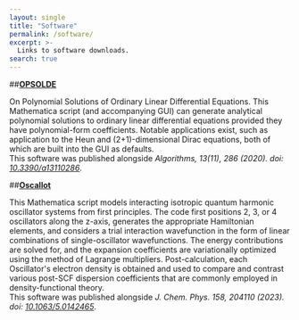 ```yaml
---
layout: single
title: "Software"
permalink: /software/
excerpt: >-
  Links to software downloads.
search: true
---
```


##[**OPSOLDE**](https://github.com/KyleBryenton/OPSOLDE) 

On Polynomial Solutions of Ordinary Linear Differential Equations. This Mathematica script (and accompanying GUI) can generate analytical polynomial solutions to ordinary linear differential equations provided they have polynomial-form coefficients. Notable applications exist, such as application to the Heun and (2+1)-dimensional Dirac equations, both of which are built into the GUI as defaults.  
This software was published alongside *Algorithms, 13(11), 286 (2020). doi: [10.3390/a13110286](https://doi.org/10.3390/a13110286)*. 

##[**Oscallot**](https://github.com/KyleBryenton/Oscallot) 

This Mathematica script models interacting isotropic quantum harmonic oscillator systems from first principles. The code first positions 2, 3, or 4 oscillators along the z-axis, generates the appropriate Hamiltonian elements, and considers a trial interaction wavefunction in the form of linear combinations of single-oscillator wavefunctions. The energy contributions are solved for, and the expansion coefficients are variationally optimized using the method of Lagrange multipliers. Post-calculation, each Oscillator's electron density is obtained and used to compare and contrast various post-SCF dispersion coefficients that are commonly employed in density-functional theory.  
This software was published alongside *J. Chem. Phys. 158, 204110 (2023). doi: [10.1063/5.0142465](https://doi.org/10.1063/5.0142465)*.
